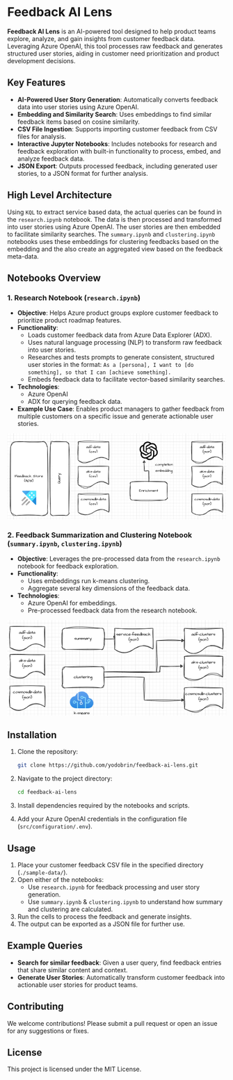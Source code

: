 # Feedback AI Lens

**Feedback AI Lens** is an AI-powered tool designed to help product teams explore, analyze, and gain insights from customer feedback data. Leveraging Azure OpenAI, this tool processes raw feedback and generates structured user stories, aiding in customer need prioritization and product development decisions.

## Key Features

- **AI-Powered User Story Generation**: Automatically converts feedback data into user stories using Azure OpenAI.
- **Embedding and Similarity Search**: Uses embeddings to find similar feedback items based on cosine similarity.
- **CSV File Ingestion**: Supports importing customer feedback from CSV files for analysis.
- **Interactive Jupyter Notebooks**: Includes notebooks for research and feedback exploration with built-in functionality to process, embed, and analyze feedback data.
- **JSON Export**: Outputs processed feedback, including generated user stories, to a JSON format for further analysis.

## High Level Architecture

Using `KQL` to extract service based data, the actual queries can be found in the `research.ipynb` notebook. The data is then processed and transformed into user stories using Azure OpenAI. The user stories are then embedded to facilitate similarity searches. The `summary.ipynb` and `clustering.ipynb` notebooks uses these embeddings for clustering feedbacks based on the embedding and the also create an aggregated view based on the feedback meta-data.

## Notebooks Overview

### 1. **Research Notebook** (`research.ipynb`)
   - **Objective**: Helps Azure product groups explore customer feedback to prioritize product roadmap features.
   - **Functionality**:
     - Loads customer feedback data from Azure Data Explorer (ADX).
     - Uses natural language processing (NLP) to transform raw feedback into user stories.
     - Researches and tests prompts to generate consistent, structured user stories in the format:
       `As a [persona], I want to [do something], so that I can [achieve something].`
     - Embeds feedback data to facilitate vector-based similarity searches.
   - **Technologies**:
     - Azure OpenAI
     - ADX for querying feedback data.
   - **Example Use Case**: Enables product managers to gather feedback from multiple customers on a specific issue and generate actionable user stories.

![Ingestion - Enrichment](./src/images/extract_enrich.png)

### 2. **Feedback Summarization and Clustering Notebook** (`summary.ipynb`, `clustering.ipynb`)
   - **Objective**: Leverages the pre-processed data from the `research.ipynb` notebook for feedback exploration.
   - **Functionality**:
     - Uses embeddings run k-means clustering.
     - Aggregate several key dimensions of the feedback data.
   - **Technologies**:
     - Azure OpenAI for embeddings.
     - Pre-processed feedback data from the research notebook.

![Summary - Clustering](./src/images/sum_clustering.png)

## Installation

1. Clone the repository:
   ```bash
   git clone https://github.com/yodobrin/feedback-ai-lens.git
   ```

2. Navigate to the project directory:
   ```bash
   cd feedback-ai-lens
   ```

3. Install dependencies required by the notebooks and scripts.

4. Add your Azure OpenAI credentials in the configuration file (`src/configuration/.env`).

## Usage

1. Place your customer feedback CSV file in the specified directory (`./sample-data/`).
2. Open either of the notebooks:
   - Use `research.ipynb` for feedback processing and user story generation.
   - Use `summary.ipynb` & `clustering.ipynb` to understand how summary and clustering are calculated.
3. Run the cells to process the feedback and generate insights.
4. The output can be exported as a JSON file for further use.

## Example Queries

- **Search for similar feedback**: Given a user query, find feedback entries that share similar content and context.
- **Generate User Stories**: Automatically transform customer feedback into actionable user stories for product teams.

## Contributing

We welcome contributions! Please submit a pull request or open an issue for any suggestions or fixes.

## License

This project is licensed under the MIT License.



